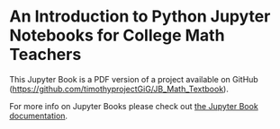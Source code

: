 # An Introduction to Python Jupyter Notebooks for College Math Teachers

This Jupyter Book is a PDF version of a project available on GitHub (https://github.com/timothyprojectGiG/JB_Math_Textbook).

For more info on Jupyter Books please check out [the Jupyter Book documentation](https://jupyterbook.org).
